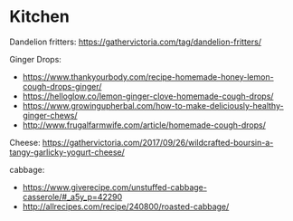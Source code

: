 # Kitchen

Dandelion fritters: https://gathervictoria.com/tag/dandelion-fritters/

Ginger Drops:
 * https://www.thankyourbody.com/recipe-homemade-honey-lemon-cough-drops-ginger/
 * https://helloglow.co/lemon-ginger-clove-homemade-cough-drops/
 * https://www.growingupherbal.com/how-to-make-deliciously-healthy-ginger-chews/
 * http://www.frugalfarmwife.com/article/homemade-cough-drops/

Cheese: https://gathervictoria.com/2017/09/26/wildcrafted-boursin-a-tangy-garlicky-yogurt-cheese/

cabbage:
 * https://www.giverecipe.com/unstuffed-cabbage-casserole/#_a5y_p=42290
 * http://allrecipes.com/recipe/240800/roasted-cabbage/


